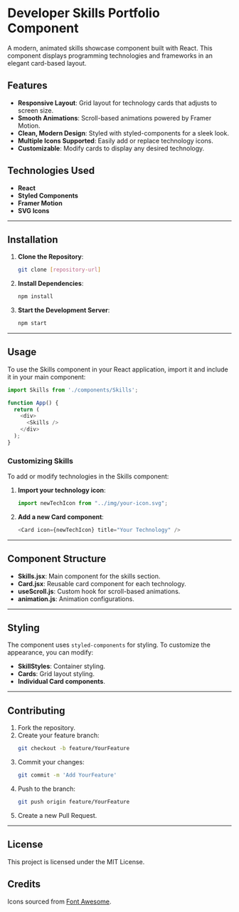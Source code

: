 
# Developer Skills Portfolio Component

A modern, animated skills showcase component built with React. This component displays programming technologies and frameworks in an elegant card-based layout.

## Features

- **Responsive Layout**: Grid layout for technology cards that adjusts to screen size.
- **Smooth Animations**: Scroll-based animations powered by Framer Motion.
- **Clean, Modern Design**: Styled with styled-components for a sleek look.
- **Multiple Icons Supported**: Easily add or replace technology icons.
- **Customizable**: Modify cards to display any desired technology.

## Technologies Used

- **React**
- **Styled Components**
- **Framer Motion**
- **SVG Icons**

---

## Installation

1. **Clone the Repository**:
   ```bash
   git clone [repository-url]
   ```

2. **Install Dependencies**:
   ```bash
   npm install
   ```

3. **Start the Development Server**:
   ```bash
   npm start
   ```

---

## Usage

To use the Skills component in your React application, import it and include it in your main component:

```javascript
import Skills from './components/Skills';

function App() {
  return (
    <div>
      <Skills />
    </div>
  );
}
```

### Customizing Skills

To add or modify technologies in the Skills component:

1. **Import your technology icon**:
   ```javascript
   import newTechIcon from "../img/your-icon.svg";
   ```

2. **Add a new Card component**:
   ```javascript
   <Card icon={newTechIcon} title="Your Technology" />
   ```

---

## Component Structure

- **Skills.jsx**: Main component for the skills section.
- **Card.jsx**: Reusable card component for each technology.
- **useScroll.js**: Custom hook for scroll-based animations.
- **animation.js**: Animation configurations.

---

## Styling

The component uses `styled-components` for styling. To customize the appearance, you can modify:

- **SkillStyles**: Container styling.
- **Cards**: Grid layout styling.
- **Individual Card components**.

---

## Contributing

1. Fork the repository.
2. Create your feature branch:
   ```bash
   git checkout -b feature/YourFeature
   ```
3. Commit your changes:
   ```bash
   git commit -m 'Add YourFeature'
   ```
4. Push to the branch:
   ```bash
   git push origin feature/YourFeature
   ```
5. Create a new Pull Request.

---

## License

This project is licensed under the MIT License.

## Credits

Icons sourced from [Font Awesome](https://fontawesome.com/).
